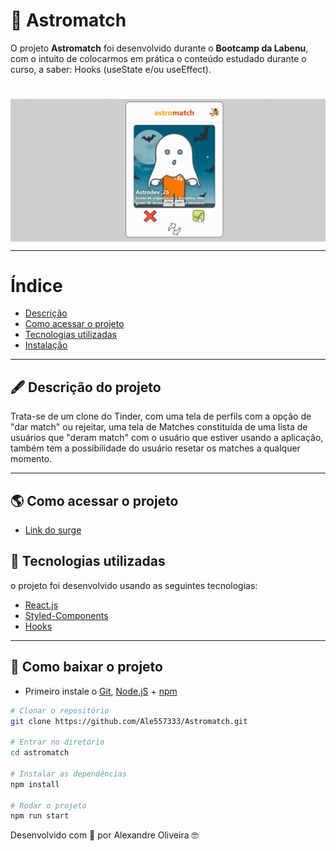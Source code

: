 # 💖 Astromatch

O projeto **Astromatch** foi desenvolvido durante o **Bootcamp da Labenu**, com o intuito de colocarmos em prática o conteúdo estudado durante o curso, a saber: Hooks (useState e/ou useEffect).

<h1 align="center">

</h1>

<img align="center" src="./astrogif.gif" alt="gif astromatch"/>

---

# Índice

- [Descrição](#-descrição-do-projeto)
- [Como acessar o projeto](#-como-acessar-o-projeto)
- [Tecnologias utilizadas](#-tecnologias-utilizadas)
- [Instalação](#-como-baixar-o-projeto)

---

## 🖋 Descrição do projeto

Trata-se de um clone do Tinder, com uma tela de perfils com a opção de "dar match" ou rejeitar, uma tela de Matches constituída de uma lista de usuários que "deram match" com o usuário que estiver usando a aplicação, também tem a possibilidade do usuário resetar os matches a qualquer momento.

---

## 🌎 Como acessar o projeto

- [Link do surge](https://astro-print-ale.surge.sh/)

## 🚀 Tecnologias utilizadas

o projeto foi desenvolvido usando as seguintes tecnologias:

- [React.js](https://pt-br.reactjs.org/docs/getting-started.html)
- [Styled-Components](https://styled-components.com/docs)
- [Hooks](https://pt-br.reactjs.org/docs/hooks-intro.html)

---

## 💾 Como baixar o projeto

- Primeiro instale o [Git](https://git-scm.com/), [Node.jS](https://nodejs.org/pt-br/download/) + [npm](https://www.npmjs.com/get-npm)
```bash
# Clonar o repositório
git clone https://github.com/Ale557333/Astromatch.git

# Entrar no diretório
cd astromatch

# Instalar as dependências
npm install

# Rodar o projeto
npm run start
```

Desenvolvido com 💙 por Alexandre Oliveira 🤓
